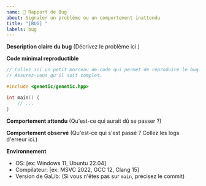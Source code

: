 ```yaml
---
name: 🐛 Rapport de Bug
about: Signaler un problème ou un comportement inattendu
title: "[BUG] "
labels: bug
---
```


**Description claire du bug**
(Décrivez le problème ici.)

**Code minimal reproductible**
```cpp
// Collez ici un petit morceau de code qui permet de reproduire le bug.
// Assurez-vous qu'il soit complet.

#include <genetic/genetic.hpp>

int main() {
    // ...
}
````

**Comportement attendu**
(Qu'est-ce qui aurait dû se passer ?)

**Comportement observé**
(Qu'est-ce qui s'est passé ? Collez les logs d'erreur ici.)

**Environnement**

  - OS: [ex: Windows 11, Ubuntu 22.04]
  - Compilateur: [ex: MSVC 2022, GCC 12, Clang 15]
  - Version de GaLib: (Si vous n'êtes pas sur `main`, précisez le commit)

<!-- end list -->